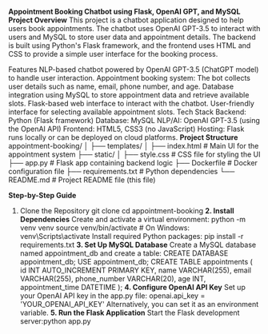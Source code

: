 **Appointment Booking Chatbot using Flask, OpenAI GPT, and MySQL**
**Project Overview**
This project is a chatbot application designed to help users book appointments. The chatbot uses OpenAI GPT-3.5 to interact with users and MySQL to store user data and appointment details. The backend is built using Python's Flask framework, and the frontend uses HTML and CSS to provide a simple user interface for the booking process.

Features
NLP-based chatbot powered by OpenAI GPT-3.5 (ChatGPT model) to handle user interaction.
Appointment booking system: The bot collects user details such as name, email, phone number, and age.
Database integration using MySQL to store appointment data and retrieve available slots.
Flask-based web interface to interact with the chatbot.
User-friendly interface for selecting available appointment slots.
Tech Stack
Backend: Python (Flask framework)
Database: MySQL
NLP/AI: OpenAI GPT-3.5 (using the OpenAI API)
Frontend: HTML5, CSS3 (no JavaScript)
Hosting: Flask runs locally or can be deployed on cloud platforms.
**Project Structure**
appointment-booking/
│
├── templates/
│   ├── index.html     # Main UI for the appointment system
├── static/
│   ├── style.css      # CSS file for styling the UI
├── app.py             # Flask app containing backend logic
├── Dockerfile         # Docker configuration file
├── requirements.txt   # Python dependencies
└── README.md          # Project README file (this file)

**Step-by-Step Guide**
1. Clone the Repository
git clone <repository-url>
cd appointment-booking
**2. Install Dependencies**
Create and activate a virtual environment:
python -m venv venv
source venv/bin/activate  # On Windows: venv\Scripts\activate
Install required Python packages:
pip install -r requirements.txt
**3. Set Up MySQL Database**
Create a MySQL database named appointment_db and create a table:
CREATE DATABASE appointment_db;
USE appointment_db;
CREATE TABLE appointments (
    id INT AUTO_INCREMENT PRIMARY KEY,
    name VARCHAR(255),
    email VARCHAR(255),
    phone_number VARCHAR(20),
    age INT,
    appointment_time DATETIME
);
**4. Configure OpenAI API Key**
Set up your OpenAI API key in the app.py file: openai.api_key = 'YOUR_OPENAI_API_KEY'
Alternatively, you can set it as an environment variable.
**5. Run the Flask Application**
Start the Flask development server:python app.py

